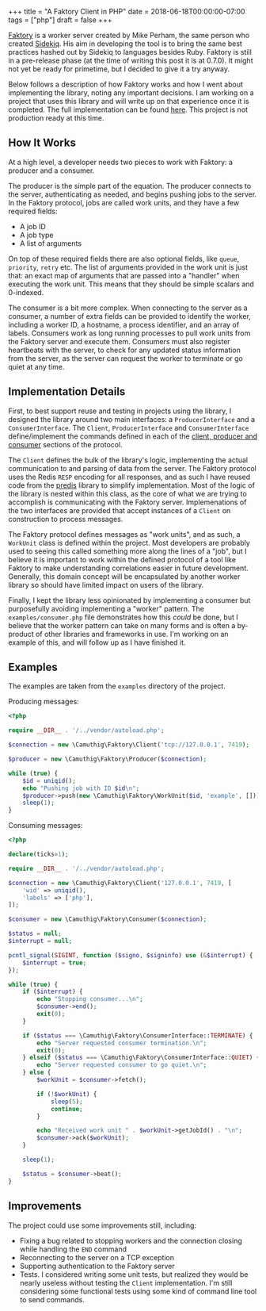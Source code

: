 +++
title =  "A Faktory Client in PHP"
date =  2018-06-18T00:00:00-07:00
tags = ["php"]
draft = false
+++

[Faktory](http://contribsys.com/faktory/) is a worker server created by Mike Perham, the same person who created
[Sidekiq](https://sidekiq.org/). His aim in developing the tool is to bring the same best practices hashed out by
Sidekiq to languages besides Ruby. Faktory is still in a pre-release phase (at the time of writing this post it is at
0.7.0). It might not yet be ready for primetime, but I decided to give it a try anyway.

Below follows a description of how Faktory works and how I went about implementing the library, noting any important
decisions. I am working on a project that uses this library and will write up on that experience once
it is completed. The full implementation can be found [here](https://github.com/camuthig/faktory-client-php). This
project is not production ready at this time.

## How It Works

At a high level, a developer needs two pieces to work with Faktory: a producer and a consumer.

The producer is the simple part of the equation. The producer connects to the server, authenticating as needed, and
begins pushing jobs to the server. In the Faktory protocol, jobs are called work units, and they have a few required
fields:

* A job ID
* A job type
* A list of arguments

On top of these required fields there are also optional fields, like `queue`, `priority`, `retry` etc. The list of
arguments provided in the work unit is just that: an exact map of arguments that are passed into a "handler" when
executing the work unit. This means that they should be simple scalars and 0-indexed.

The consumer is a bit more complex. When connecting to the server as a consumer, a number of extra fields can be
provided to identify the worker, including a worker ID, a hostname, a process identifier, and an array of labels.
Consumers work as long running processes to pull work units from the Faktory server and execute them. Consumers
must also register heartbeats with the server, to check for any updated status information from the server, as the
server can request the worker to terminate or go quiet at any time.

## Implementation Details


First, to best support reuse and testing in projects using the library, I designed the library around two main
interfaces: a `ProducerInterface` and a `ConsumerInterface`. The `Client`, `ProducerInterface` and `ConsumerInterface`
define/implement the commands defined in each of the [client, producer and consumer](https://github.com/contribsys/faktory/blob/master/docs/protocol-specification.md#client-commands)
sections of the protocol.

The `Client` defines the bulk of the library's logic, implementing the actual communication to and parsing of data
from the server. The Faktory protocol uses the Redis `RESP` encoding for all responses, and as such I have reused
code from the [predis](https://github.com/nrk/predis) library to simplify implementation. Most of the logic of the library
is nested within this class, as the core of what we are trying to accomplish is communicating with the Faktory server.
Implemenations of the two interfaces are provided that accept instances of a `Client` on construction to process messages.

The Faktory protocol defines messages as "work units", and as such, a `WorkUnit` class is defined within the project. Most
developers are probably used to seeing this called something more along the lines of a "job", but I believe it is
important to work within the defined protocol of a tool like Faktory to make understanding correlations easier in
future development. Generally, this domain concept will be encapsulated by another worker library so should have
limited impact on users of the library.

Finally, I kept the library less opinionated by implementing a consumer but purposefully avoiding implementing
a "worker" pattern. The `examples/consumer.php` file demonstrates how this _could_ be done, but I believe that the
worker pattern can take on many forms and is often a by-product of other libraries and frameworks in use. I'm working
on an example of this, and will follow up as I have finished it.

## Examples

The examples are taken from the `examples` directory of the project.

Producing messages:

```php
<?php

require __DIR__ . '/../vendor/autoload.php';

$connection = new \Camuthig\Faktory\Client('tcp://127.0.0.1', 7419);

$producer = new \Camuthig\Faktory\Producer($connection);

while (true) {
    $id = uniqid();
    echo "Pushing job with ID $id\n";
    $producer->push(new \Camuthig\Faktory\WorkUnit($id, 'example', []));
    sleep(1);
}
```

Consuming messages:
```php
<?php

declare(ticks=1);

require __DIR__ . '/../vendor/autoload.php';

$connection = new \Camuthig\Faktory\Client('127.0.0.1', 7419, [
    'wid' => uniqid(),
    'labels' => ['php'],
]);

$consumer = new \Camuthig\Faktory\Consumer($connection);

$status = null;
$interrupt = null;

pcntl_signal(SIGINT, function ($signo, $signinfo) use (&$interrupt) {
    $interrupt = true;
});

while (true) {
    if ($interrupt) {
        echo "Stopping consumer...\n";
        $consumer->end();
        exit(0);
    }

    if ($status === \Camuthig\Faktory\ConsumerInterface::TERMINATE) {
        echo "Server requested consumer termination.\n";
        exit(0);
    } elseif ($status === \Camuthig\Faktory\ConsumerInterface::QUIET) {
        echo "Server requested consumer to go quiet.\n";
    } else {
        $workUnit = $consumer->fetch();

        if (!$workUnit) {
            sleep(5);
            continue;
        }

        echo "Received work unit " . $workUnit->getJobId() . "\n";
        $consumer->ack($workUnit);
    }

    sleep(1);

    $status = $consumer->beat();
}
```

## Improvements

The project could use some improvements still, including:

* Fixing a bug related to stopping workers and the connection closing while handling the `END` command
* Reconnecting to the server on a TCP exception
* Supporting authentication to the Faktory server
* Tests. I considered writing some unit tests, but realized they would be nearly useless without testing the
`Client` implementation. I'm still considering some functional tests using some kind of command line tool to send
commands.
